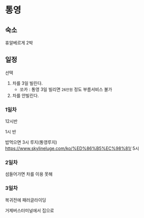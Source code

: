 # 통영

## 숙소
휴알베르게 2박



## 일정
선택
1. 차를 3일 빌린다.
    - 쏘카 : 통영 3일 빌리면 `26만원` 정도 부름서비스 불가
2. 차를 안빌린다.



### 1일차
12시반 

1시 반

밥먹으면 
3시
루지(통영루지)   https://www.skylineluge.com/ko/%ED%86%B5%EC%98%81/
5시


### 2일차

섬들어가면 차를 이용 못해


### 3일차
복귀전에 패러글라이딩

거제버스터미널에서 집으로

